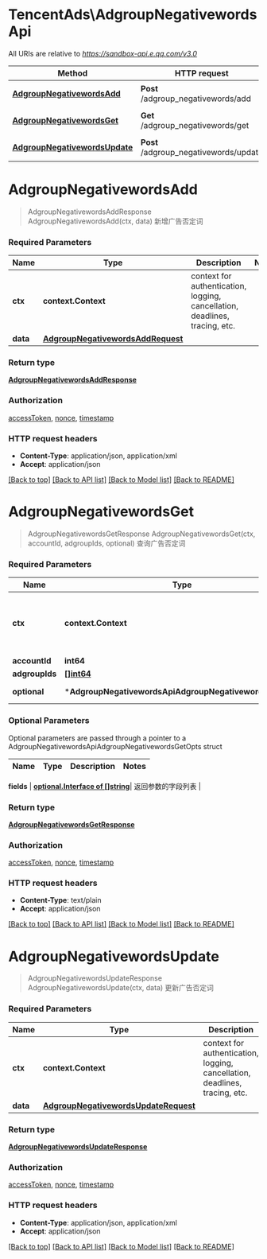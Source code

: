 # TencentAds\AdgroupNegativewordsApi

All URIs are relative to *https://sandbox-api.e.qq.com/v3.0*

Method | HTTP request | Description
------------- | ------------- | -------------
[**AdgroupNegativewordsAdd**](AdgroupNegativewordsApi.md#AdgroupNegativewordsAdd) | **Post** /adgroup_negativewords/add | 新增广告否定词
[**AdgroupNegativewordsGet**](AdgroupNegativewordsApi.md#AdgroupNegativewordsGet) | **Get** /adgroup_negativewords/get | 查询广告否定词
[**AdgroupNegativewordsUpdate**](AdgroupNegativewordsApi.md#AdgroupNegativewordsUpdate) | **Post** /adgroup_negativewords/update | 更新广告否定词


# **AdgroupNegativewordsAdd**
> AdgroupNegativewordsAddResponse AdgroupNegativewordsAdd(ctx, data)
新增广告否定词

### Required Parameters

Name | Type | Description  | Notes
------------- | ------------- | ------------- | -------------
 **ctx** | **context.Context** | context for authentication, logging, cancellation, deadlines, tracing, etc.
  **data** | [**AdgroupNegativewordsAddRequest**](AdgroupNegativewordsAddRequest.md)|  | 

### Return type

[**AdgroupNegativewordsAddResponse**](AdgroupNegativewordsAddResponse.md)

### Authorization

[accessToken](../README.md#accessToken), [nonce](../README.md#nonce), [timestamp](../README.md#timestamp)

### HTTP request headers

 - **Content-Type**: application/json, application/xml
 - **Accept**: application/json

[[Back to top]](#) [[Back to API list]](../README.md#documentation-for-api-endpoints) [[Back to Model list]](../README.md#documentation-for-models) [[Back to README]](../README.md)

# **AdgroupNegativewordsGet**
> AdgroupNegativewordsGetResponse AdgroupNegativewordsGet(ctx, accountId, adgroupIds, optional)
查询广告否定词

### Required Parameters

Name | Type | Description  | Notes
------------- | ------------- | ------------- | -------------
 **ctx** | **context.Context** | context for authentication, logging, cancellation, deadlines, tracing, etc.
  **accountId** | **int64**|  | 
  **adgroupIds** | [**[]int64**](int64.md)|  | 
 **optional** | ***AdgroupNegativewordsApiAdgroupNegativewordsGetOpts** | optional parameters | nil if no parameters

### Optional Parameters
Optional parameters are passed through a pointer to a AdgroupNegativewordsApiAdgroupNegativewordsGetOpts struct

Name | Type | Description  | Notes
------------- | ------------- | ------------- | -------------


 **fields** | [**optional.Interface of []string**](string.md)| 返回参数的字段列表 | 

### Return type

[**AdgroupNegativewordsGetResponse**](AdgroupNegativewordsGetResponse.md)

### Authorization

[accessToken](../README.md#accessToken), [nonce](../README.md#nonce), [timestamp](../README.md#timestamp)

### HTTP request headers

 - **Content-Type**: text/plain
 - **Accept**: application/json

[[Back to top]](#) [[Back to API list]](../README.md#documentation-for-api-endpoints) [[Back to Model list]](../README.md#documentation-for-models) [[Back to README]](../README.md)

# **AdgroupNegativewordsUpdate**
> AdgroupNegativewordsUpdateResponse AdgroupNegativewordsUpdate(ctx, data)
更新广告否定词

### Required Parameters

Name | Type | Description  | Notes
------------- | ------------- | ------------- | -------------
 **ctx** | **context.Context** | context for authentication, logging, cancellation, deadlines, tracing, etc.
  **data** | [**AdgroupNegativewordsUpdateRequest**](AdgroupNegativewordsUpdateRequest.md)|  | 

### Return type

[**AdgroupNegativewordsUpdateResponse**](AdgroupNegativewordsUpdateResponse.md)

### Authorization

[accessToken](../README.md#accessToken), [nonce](../README.md#nonce), [timestamp](../README.md#timestamp)

### HTTP request headers

 - **Content-Type**: application/json, application/xml
 - **Accept**: application/json

[[Back to top]](#) [[Back to API list]](../README.md#documentation-for-api-endpoints) [[Back to Model list]](../README.md#documentation-for-models) [[Back to README]](../README.md)

